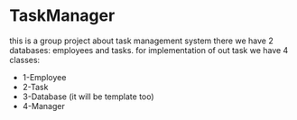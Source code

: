 # TaskManager
this is a group project about task management system
there we have 2 databases: employees and tasks.
for implementation of out task we have 4 classes:
- 1-Employee
- 2-Task
- 3-Database (it will be template too)
- 4-Manager
